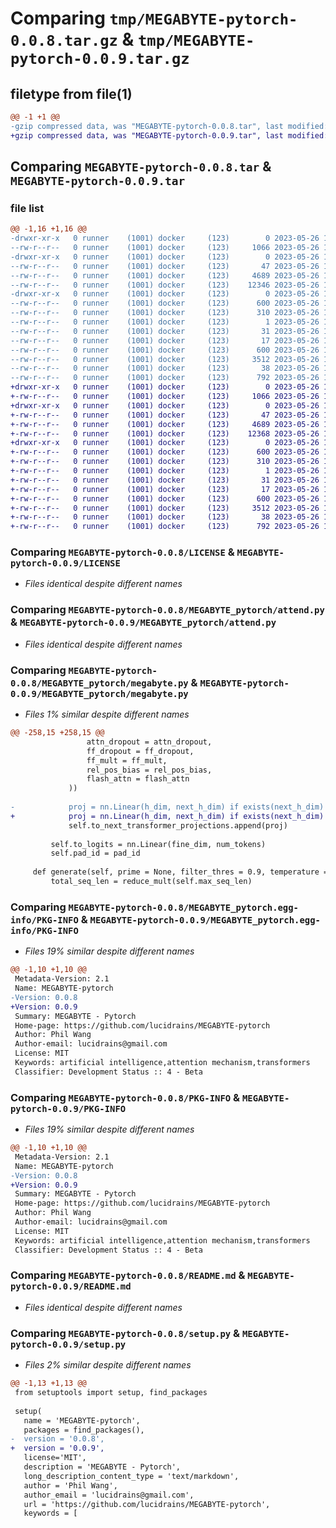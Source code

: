 # Comparing `tmp/MEGABYTE-pytorch-0.0.8.tar.gz` & `tmp/MEGABYTE-pytorch-0.0.9.tar.gz`

## filetype from file(1)

```diff
@@ -1 +1 @@
-gzip compressed data, was "MEGABYTE-pytorch-0.0.8.tar", last modified: Fri May 26 16:46:05 2023, max compression
+gzip compressed data, was "MEGABYTE-pytorch-0.0.9.tar", last modified: Fri May 26 16:46:54 2023, max compression
```

## Comparing `MEGABYTE-pytorch-0.0.8.tar` & `MEGABYTE-pytorch-0.0.9.tar`

### file list

```diff
@@ -1,16 +1,16 @@
-drwxr-xr-x   0 runner    (1001) docker     (123)        0 2023-05-26 16:46:05.646130 MEGABYTE-pytorch-0.0.8/
--rw-r--r--   0 runner    (1001) docker     (123)     1066 2023-05-26 16:45:53.000000 MEGABYTE-pytorch-0.0.8/LICENSE
-drwxr-xr-x   0 runner    (1001) docker     (123)        0 2023-05-26 16:46:05.642130 MEGABYTE-pytorch-0.0.8/MEGABYTE_pytorch/
--rw-r--r--   0 runner    (1001) docker     (123)       47 2023-05-26 16:45:53.000000 MEGABYTE-pytorch-0.0.8/MEGABYTE_pytorch/__init__.py
--rw-r--r--   0 runner    (1001) docker     (123)     4689 2023-05-26 16:45:53.000000 MEGABYTE-pytorch-0.0.8/MEGABYTE_pytorch/attend.py
--rw-r--r--   0 runner    (1001) docker     (123)    12346 2023-05-26 16:45:53.000000 MEGABYTE-pytorch-0.0.8/MEGABYTE_pytorch/megabyte.py
-drwxr-xr-x   0 runner    (1001) docker     (123)        0 2023-05-26 16:46:05.642130 MEGABYTE-pytorch-0.0.8/MEGABYTE_pytorch.egg-info/
--rw-r--r--   0 runner    (1001) docker     (123)      600 2023-05-26 16:46:05.000000 MEGABYTE-pytorch-0.0.8/MEGABYTE_pytorch.egg-info/PKG-INFO
--rw-r--r--   0 runner    (1001) docker     (123)      310 2023-05-26 16:46:05.000000 MEGABYTE-pytorch-0.0.8/MEGABYTE_pytorch.egg-info/SOURCES.txt
--rw-r--r--   0 runner    (1001) docker     (123)        1 2023-05-26 16:46:05.000000 MEGABYTE-pytorch-0.0.8/MEGABYTE_pytorch.egg-info/dependency_links.txt
--rw-r--r--   0 runner    (1001) docker     (123)       31 2023-05-26 16:46:05.000000 MEGABYTE-pytorch-0.0.8/MEGABYTE_pytorch.egg-info/requires.txt
--rw-r--r--   0 runner    (1001) docker     (123)       17 2023-05-26 16:46:05.000000 MEGABYTE-pytorch-0.0.8/MEGABYTE_pytorch.egg-info/top_level.txt
--rw-r--r--   0 runner    (1001) docker     (123)      600 2023-05-26 16:46:05.646130 MEGABYTE-pytorch-0.0.8/PKG-INFO
--rw-r--r--   0 runner    (1001) docker     (123)     3512 2023-05-26 16:45:53.000000 MEGABYTE-pytorch-0.0.8/README.md
--rw-r--r--   0 runner    (1001) docker     (123)       38 2023-05-26 16:46:05.646130 MEGABYTE-pytorch-0.0.8/setup.cfg
--rw-r--r--   0 runner    (1001) docker     (123)      792 2023-05-26 16:45:53.000000 MEGABYTE-pytorch-0.0.8/setup.py
+drwxr-xr-x   0 runner    (1001) docker     (123)        0 2023-05-26 16:46:54.771808 MEGABYTE-pytorch-0.0.9/
+-rw-r--r--   0 runner    (1001) docker     (123)     1066 2023-05-26 16:46:43.000000 MEGABYTE-pytorch-0.0.9/LICENSE
+drwxr-xr-x   0 runner    (1001) docker     (123)        0 2023-05-26 16:46:54.771808 MEGABYTE-pytorch-0.0.9/MEGABYTE_pytorch/
+-rw-r--r--   0 runner    (1001) docker     (123)       47 2023-05-26 16:46:43.000000 MEGABYTE-pytorch-0.0.9/MEGABYTE_pytorch/__init__.py
+-rw-r--r--   0 runner    (1001) docker     (123)     4689 2023-05-26 16:46:43.000000 MEGABYTE-pytorch-0.0.9/MEGABYTE_pytorch/attend.py
+-rw-r--r--   0 runner    (1001) docker     (123)    12368 2023-05-26 16:46:43.000000 MEGABYTE-pytorch-0.0.9/MEGABYTE_pytorch/megabyte.py
+drwxr-xr-x   0 runner    (1001) docker     (123)        0 2023-05-26 16:46:54.771808 MEGABYTE-pytorch-0.0.9/MEGABYTE_pytorch.egg-info/
+-rw-r--r--   0 runner    (1001) docker     (123)      600 2023-05-26 16:46:54.000000 MEGABYTE-pytorch-0.0.9/MEGABYTE_pytorch.egg-info/PKG-INFO
+-rw-r--r--   0 runner    (1001) docker     (123)      310 2023-05-26 16:46:54.000000 MEGABYTE-pytorch-0.0.9/MEGABYTE_pytorch.egg-info/SOURCES.txt
+-rw-r--r--   0 runner    (1001) docker     (123)        1 2023-05-26 16:46:54.000000 MEGABYTE-pytorch-0.0.9/MEGABYTE_pytorch.egg-info/dependency_links.txt
+-rw-r--r--   0 runner    (1001) docker     (123)       31 2023-05-26 16:46:54.000000 MEGABYTE-pytorch-0.0.9/MEGABYTE_pytorch.egg-info/requires.txt
+-rw-r--r--   0 runner    (1001) docker     (123)       17 2023-05-26 16:46:54.000000 MEGABYTE-pytorch-0.0.9/MEGABYTE_pytorch.egg-info/top_level.txt
+-rw-r--r--   0 runner    (1001) docker     (123)      600 2023-05-26 16:46:54.771808 MEGABYTE-pytorch-0.0.9/PKG-INFO
+-rw-r--r--   0 runner    (1001) docker     (123)     3512 2023-05-26 16:46:43.000000 MEGABYTE-pytorch-0.0.9/README.md
+-rw-r--r--   0 runner    (1001) docker     (123)       38 2023-05-26 16:46:54.771808 MEGABYTE-pytorch-0.0.9/setup.cfg
+-rw-r--r--   0 runner    (1001) docker     (123)      792 2023-05-26 16:46:43.000000 MEGABYTE-pytorch-0.0.9/setup.py
```

### Comparing `MEGABYTE-pytorch-0.0.8/LICENSE` & `MEGABYTE-pytorch-0.0.9/LICENSE`

 * *Files identical despite different names*

### Comparing `MEGABYTE-pytorch-0.0.8/MEGABYTE_pytorch/attend.py` & `MEGABYTE-pytorch-0.0.9/MEGABYTE_pytorch/attend.py`

 * *Files identical despite different names*

### Comparing `MEGABYTE-pytorch-0.0.8/MEGABYTE_pytorch/megabyte.py` & `MEGABYTE-pytorch-0.0.9/MEGABYTE_pytorch/megabyte.py`

 * *Files 1% similar despite different names*

```diff
@@ -258,15 +258,15 @@
                 attn_dropout = attn_dropout,
                 ff_dropout = ff_dropout,
                 ff_mult = ff_mult,
                 rel_pos_bias = rel_pos_bias,
                 flash_attn = flash_attn
             ))
 
-            proj = nn.Linear(h_dim, next_h_dim) if exists(next_h_dim) else nn.Identity()
+            proj = nn.Linear(h_dim, next_h_dim) if exists(next_h_dim) and next_h_dim != dim else nn.Identity()
             self.to_next_transformer_projections.append(proj)
 
         self.to_logits = nn.Linear(fine_dim, num_tokens)
         self.pad_id = pad_id
 
     def generate(self, prime = None, filter_thres = 0.9, temperature = 1., default_batch_size = 1):
         total_seq_len = reduce_mult(self.max_seq_len)
```

### Comparing `MEGABYTE-pytorch-0.0.8/MEGABYTE_pytorch.egg-info/PKG-INFO` & `MEGABYTE-pytorch-0.0.9/MEGABYTE_pytorch.egg-info/PKG-INFO`

 * *Files 19% similar despite different names*

```diff
@@ -1,10 +1,10 @@
 Metadata-Version: 2.1
 Name: MEGABYTE-pytorch
-Version: 0.0.8
+Version: 0.0.9
 Summary: MEGABYTE - Pytorch
 Home-page: https://github.com/lucidrains/MEGABYTE-pytorch
 Author: Phil Wang
 Author-email: lucidrains@gmail.com
 License: MIT
 Keywords: artificial intelligence,attention mechanism,transformers
 Classifier: Development Status :: 4 - Beta
```

### Comparing `MEGABYTE-pytorch-0.0.8/PKG-INFO` & `MEGABYTE-pytorch-0.0.9/PKG-INFO`

 * *Files 19% similar despite different names*

```diff
@@ -1,10 +1,10 @@
 Metadata-Version: 2.1
 Name: MEGABYTE-pytorch
-Version: 0.0.8
+Version: 0.0.9
 Summary: MEGABYTE - Pytorch
 Home-page: https://github.com/lucidrains/MEGABYTE-pytorch
 Author: Phil Wang
 Author-email: lucidrains@gmail.com
 License: MIT
 Keywords: artificial intelligence,attention mechanism,transformers
 Classifier: Development Status :: 4 - Beta
```

### Comparing `MEGABYTE-pytorch-0.0.8/README.md` & `MEGABYTE-pytorch-0.0.9/README.md`

 * *Files identical despite different names*

### Comparing `MEGABYTE-pytorch-0.0.8/setup.py` & `MEGABYTE-pytorch-0.0.9/setup.py`

 * *Files 2% similar despite different names*

```diff
@@ -1,13 +1,13 @@
 from setuptools import setup, find_packages
 
 setup(
   name = 'MEGABYTE-pytorch',
   packages = find_packages(),
-  version = '0.0.8',
+  version = '0.0.9',
   license='MIT',
   description = 'MEGABYTE - Pytorch',
   long_description_content_type = 'text/markdown',
   author = 'Phil Wang',
   author_email = 'lucidrains@gmail.com',
   url = 'https://github.com/lucidrains/MEGABYTE-pytorch',
   keywords = [
```

